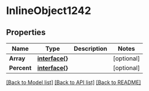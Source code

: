 # InlineObject1242

## Properties

Name | Type | Description | Notes
------------ | ------------- | ------------- | -------------
**Array** | [**interface{}**](.md) |  | [optional] 
**Percent** | [**interface{}**](.md) |  | [optional] 

[[Back to Model list]](../README.md#documentation-for-models) [[Back to API list]](../README.md#documentation-for-api-endpoints) [[Back to README]](../README.md)


